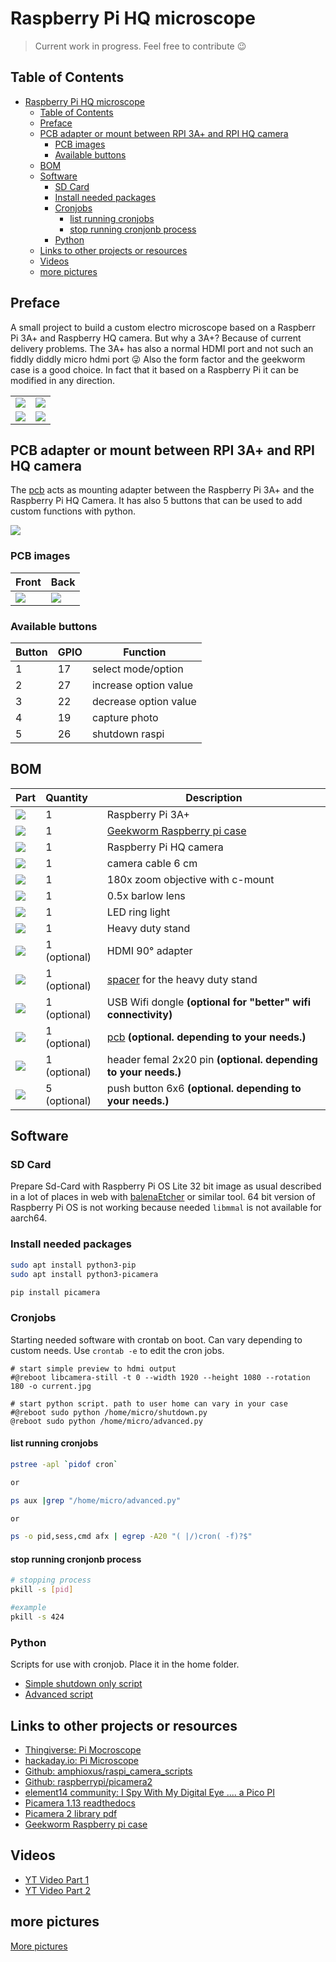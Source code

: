 # Raspberry Pi HQ microscope

> Current work in progress. Feel free to contribute 😉

## Table of Contents

- [Raspberry Pi HQ microscope](#raspberry-pi-hq-microscope)
  - [Table of Contents](#table-of-contents)
  - [Preface](#preface)
  - [PCB adapter or mount between RPI 3A+ and RPI HQ camera](#pcb-adapter-or-mount-between-rpi-3a-and-rpi-hq-camera)
    - [PCB images](#pcb-images)
    - [Available buttons](#available-buttons)
  - [BOM](#bom)
  - [Software](#software)
    - [SD Card](#sd-card)
    - [Install needed packages](#install-needed-packages)
    - [Cronjobs](#cronjobs)
      - [list running cronjobs](#list-running-cronjobs)
      - [stop running cronjonb process](#stop-running-cronjonb-process)
    - [Python](#python)
  - [Links to other projects or resources](#links-to-other-projects-or-resources)
  - [Videos](#videos)
  - [more pictures](#more-pictures)

## Preface

A small project to build a custom electro microscope based on a Raspberr Pi 3A+ and Raspberry HQ camera. 
But why a 3A+? Because of current delivery problems. The 3A+ has also a normal HDMI port and not such an
fiddly diddly micro hdmi port 😜 Also the form factor and the geekworm case is a good choice.
In fact that it based on a Raspberry Pi it can be modified in any direction.

|                        |                        |
| ---------------------- | ---------------------- |
| ![](pics/IMG_3219.JPG) | ![](pics/IMG_3221.JPG) |
| ![](pics/IMG_3220.JPG) | ![](pics/IMG_3222.JPG) |



## PCB adapter or mount between RPI 3A+ and RPI HQ camera

The [pcb](pcb/README.md) acts as mounting adapter between the Raspberry Pi 3A+ and the Raspberry Pi HQ Camera. 
It has also 5 buttons that can be used to add custom functions with python.

![](pics/IMG_3237.JPG)


### PCB images

| Front                             | Back                             |
| --------------------------------- | -------------------------------- |
| ![](pics/pcb/pcb-front.thumb.jpg) | ![](pics/pcb/pcb-back.thumb.jpg) |

### Available buttons

| Button | GPIO | Function              |
| ------ | ---- | --------------------- |
| 1      | 17   | select mode/option    |
| 2      | 27   | increase option value |
| 3      | 22   | decrease option value |
| 4      | 19   | capture photo         |
| 5      | 26   | shutdown raspi        |


## BOM

| Part                                                | Quantity     | Description                                                    |
| --------------------------------------------------- | :----------- | -------------------------------------------------------------- |
| ![](pics/bom/rpi-3a-plus.thumb.png)                 | 1            | Raspberry Pi 3A+                                               |
| ![](pics/bom/geekworm-rpi-3a-plus-case.thumb.jpg)   | 1            | [Geekworm Raspberry pi case](http://wiki.geekworm.com/P88)     |
| ![](pics/bom/rpi-hq-camera.thumb.jpg)               | 1            | Raspberry Pi HQ camera                                         |
| ![](pics/bom/rpi-camera-cable.thumb.jpg)            | 1            | camera cable 6 cm                                              |
| ![](pics/bom/c-mount-180x-zoom-objective.thumb.jpg) | 1            | 180x zoom objective with c-mount                               |
| ![](pics/bom/barlow-lens-0.5x.thumb.jpg)            | 1            | 0.5x barlow lens                                               |
| ![](pics/bom/led-ring-light.thumb.jpg)              | 1            | LED ring light                                                 |
| ![](pics/bom/heavy-duty-stand.thumb.jpg)            | 1            | Heavy duty stand                                               |
| ![](pics/bom/hdmi-90-adapter.thumb.jpg)             | 1 (optional) | HDMI 90° adapter                                               |
| ![](spacer/spacer.thumb.png)                        | 1 (optional) | [spacer](spacer/README.md) for the heavy duty stand            |
| ![](pics/bom/edimax-usb-wifi.thumb.jpg)             | 1 (optional) | USB Wifi dongle **(optional for "better" wifi connectivity)**  |
| ![](pics/pcb/pcb-front.thumb.jpg)                   | 1 (optional) | [pcb](pcb/README.md) **(optional. depending to your needs.)**                       |
| ![](pics/bom/header-female-40pin-2x20.thumb.jpg)    | 1 (optional) | header femal 2x20 pin **(optional. depending to your needs.)** |
| ![](pics/bom/push-button.thumb.jpg)                 | 5 (optional) | push button 6x6 **(optional. depending to your needs.)**       |

## Software

### SD Card

Prepare Sd-Card with Raspberry Pi OS Lite 32 bit image as usual described in a lot of places in web with [balenaEtcher](https://www.balena.io/etcher?ref=etcher_footer) or similar tool. 
64 bit version of Raspberry Pi OS is not working because needed ```libmmal``` is not available for aarch64.

### Install needed packages

```bash
sudo apt install python3-pip
sudo apt install python3-picamera

pip install picamera
```

### Cronjobs

Starting needed software with crontab on boot. Can vary depending to custom needs. Use ```crontab -e``` to edit the cron jobs.

```
# start simple preview to hdmi output
#@reboot libcamera-still -t 0 --width 1920 --height 1080 --rotation 180 -o current.jpg

# start python script. path to user home can vary in your case
#@reboot sudo python /home/micro/shutdown.py
@reboot sudo python /home/micro/advanced.py
```

#### list running cronjobs

```bash
pstree -apl `pidof cron`

or 

ps aux |grep "/home/micro/advanced.py"

or

ps -o pid,sess,cmd afx | egrep -A20 "( |/)cron( -f)?$"
```

#### stop running cronjonb process

```bash
# stopping process
pkill -s [pid]

#example
pkill -s 424
```

### Python

Scripts for use with cronjob. Place it in the home folder.

* [Simple shutdown only script](src/shutdown.py)
* [Advanced script](src/advanced.py)


## Links to other projects or resources

* [Thingiverse: Pi Mocroscope](https://www.thingiverse.com/thing:3920261)
* [hackaday.io: Pi Microscope](https://hackaday.io/project/167996-pi-microscope)
* [Github: amphioxus/raspi_camera_scripts](https://github.com/raspberrypi/picamera2)
* [Github: raspberrypi/picamera2](https://github.com/amphioxus/raspi_camera_scripts)
* [element14 community: I Spy With My Digital Eye .... a Pico PI](https://community.element14.com/challenges-projects/project14/offtheshelf/b/blog/posts/i-spy-with-my-digital-eye-a-pico-pi)
* [Picamera 1.13 readthedocs](https://picamera.readthedocs.io/en/release-1.13/)
* [Picamera 2 library pdf](https://datasheets.raspberrypi.com/camera/picamera2-manual.pdf)
* [Geekworm Raspberry pi case](http://wiki.geekworm.com/P88)

## Videos

* [YT Video Part 1](https://www.youtube.com/watch?v=33pAQVsLFqw&ab_channel=daSamo123)
* [YT Video Part 2](https://www.youtube.com/watch?v=zNRziszGEiE&ab_channel=daSamo123)

## more pictures

[More pictures](README-more-pics.md)
